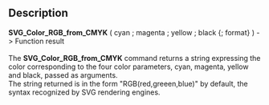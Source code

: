 ﻿<!-- color := SVG_Color_RGB_from_CMYK ( C ; M ; Y ; K ; type ) -> C (Long Integer) -  0 - 100% -> M (Long Integer) -  0 - 100% -> Y (Long Integer) -  0 - 100% -> K (Long Integer) -  0 - 100% -> type (Long Integer) - {format} [1 (default) rgb(r,g,b); 2 #rgb; 3 #rrggbb; 4 rgb(r%, g%, b%)] <- color (Text)-->## Description **SVG\_Color\_RGB\_from\_CMYK** ( cyan ; magenta ; yellow ; black {; format} ) -&gt; Function result <br/><br/>The **SVG\_Color\_RGB\_from\_CMYK** command returns a string expressing the color corresponding to the four color parameters, cyan, magenta, yellow and black, passed as arguments. <br/>The string returned is in the form "RGB(red,greeen,blue)" by default, the syntax recognized by SVG rendering engines.<br/>